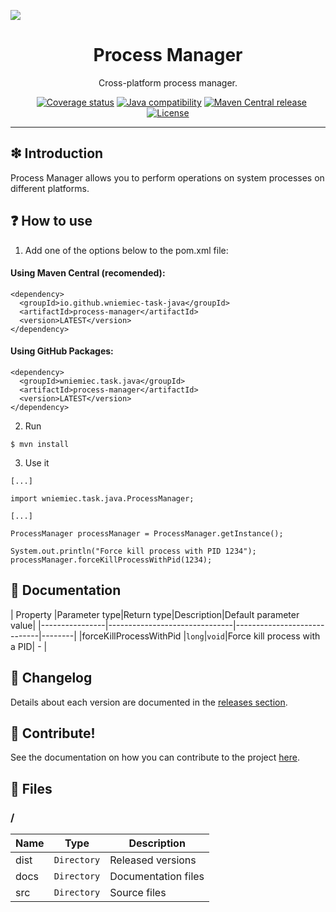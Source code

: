 ![](https://github.com/wniemiec-task-java/process-manager/blob/master/docs/img/logo/logo.jpg)

<h1 align='center'>Process Manager</h1>
<p align='center'>Cross-platform process manager.</p>
<p align="center">
	<a href="https://github.com/wniemiec-task-java/process-manager/actions/workflows/windows.yml"><img src="https://github.com/wniemiec-task-java/process-manager/actions/workflows/windows.yml/badge.svg" alt=""></a>
	<a href="https://github.com/wniemiec-task-java/process-manager/actions/workflows/macos.yml"><img src="https://github.com/wniemiec-task-java/process-manager/actions/workflows/macos.yml/badge.svg" alt=""></a>
	<a href="https://github.com/wniemiec-task-java/process-manager/actions/workflows/ubuntu.yml"><img src="https://github.com/wniemiec-task-java/process-manager/actions/workflows/ubuntu.yml/badge.svg" alt=""></a>
	<a href="https://codecov.io/gh/wniemiec-task-java/process-manager"><img src="https://codecov.io/gh/wniemiec-task-java/process-manager/branch/master/graph/badge.svg?token=R2SFS4SP86" alt="Coverage status"></a>
	<a href="http://java.oracle.com"><img src="https://img.shields.io/badge/java-11+-D0008F.svg" alt="Java compatibility"></a>
	<a href="https://mvnrepository.com/artifact/io.github.wniemiec-task-java/process-manager"><img src="https://img.shields.io/maven-central/v/io.github.wniemiec-task-java/process-manager" alt="Maven Central release"></a>
	<a href="https://github.com/wniemiec-task-java/process-manager/blob/master/LICENSE"><img src="https://img.shields.io/github/license/wniemiec-task-java/process-manager" alt="License"></a>
</p>
<hr />

## ❇ Introduction
Process Manager allows you to perform operations on system processes on different platforms.

## ❓ How to use
1. Add one of the options below to the pom.xml file: 

#### Using Maven Central (recomended):
```
<dependency>
  <groupId>io.github.wniemiec-task-java</groupId>
  <artifactId>process-manager</artifactId>
  <version>LATEST</version>
</dependency>
```

#### Using GitHub Packages:
```
<dependency>
  <groupId>wniemiec.task.java</groupId>
  <artifactId>process-manager</artifactId>
  <version>LATEST</version>
</dependency>
```

2. Run
```
$ mvn install
```

3. Use it
```
[...]

import wniemiec.task.java.ProcessManager;

[...]

ProcessManager processManager = ProcessManager.getInstance();

System.out.println("Force kill process with PID 1234");
processManager.forceKillProcessWithPid(1234);

```

## 📖 Documentation
|        Property        |Parameter type|Return type|Description|Default parameter value|
|----------------|-------------------------------|-----------------------------|--------|
|forceKillProcessWithPid |`long`|`void`|Force kill process with a PID| - |

## 🚩 Changelog
Details about each version are documented in the [releases section](https://github.com/williamniemiec/wniemiec-task-java/process-manager/releases).

## 🤝 Contribute!
See the documentation on how you can contribute to the project [here](https://github.com/wniemiec-task-java/process-manager/blob/master/CONTRIBUTING.md).

## 📁 Files

### /
|        Name        |Type|Description|
|----------------|-------------------------------|-----------------------------|
|dist |`Directory`|Released versions|
|docs |`Directory`|Documentation files|
|src     |`Directory`| Source files|
